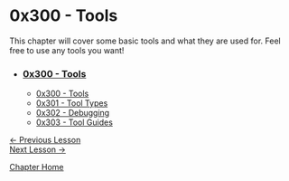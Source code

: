# 0x300 - Tools

This chapter will cover some basic tools and what they are used for. Feel free to use any tools you want!

* ### [0x300 - Tools](0x300-Tools.md)
    * [0x300 - Tools](0x300-Tools.md)
    * [0x301 - Tool Types](0x301-ToolTypes.md)
    * [0x302 - Debugging](0x302-Debugging)
    * [0x303 - Tool Guides](0x303-DarkThemes)

[<- Previous Lesson](../0x200-Assembly/0x206-FinalNotes.md)  
[Next Lesson ->](0x301-ToolTypes.md)  

[Chapter Home](0x300-Tools.md)  
